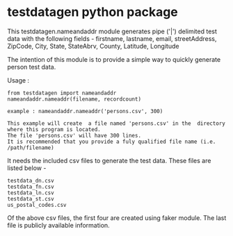 # testdatagen python package

This testdatagen.nameandaddr module generates pipe ('|') delimited test data with the following fields - 
firstname, lastname, email, streetAddress, ZipCode, City, State, StateAbrv, County, Latitude, Longitude

The intention of this module is to provide a simple way to quickly generate person test data. 

Usage :

    from testdatagen import nameandaddr
    nameandaddr.nameaddr(filename, recordcount)
    
    example : nameandaddr.nameaddr('persons.csv', 300)
    
    This example will create  a file named 'persons.csv' in the  directory where this program is located.
    The file 'persons.csv' will have 300 lines.
    It is recommended that you provide a fuly qualified file name (i.e. /path/filename)


It needs the included csv files to generate the test data. These files are listed below -

	testdata_dn.csv
	testdata_fn.csv
	testdata_ln.csv
	testdata_st.csv
	us_postal_codes.csv
Of the above csv files, the first four are created using faker module. The last file is publicly available information.

